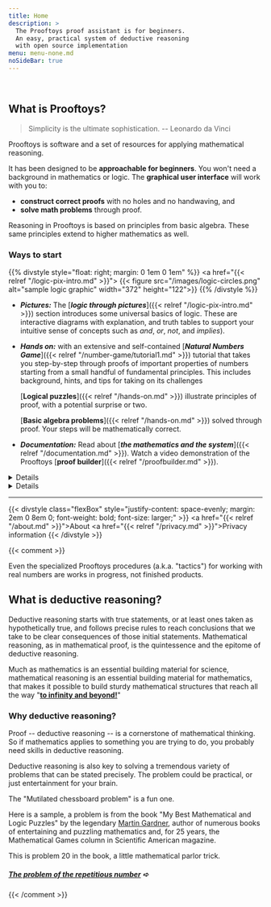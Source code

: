 ```yaml
---
title: Home
description: >
  The Prooftoys proof assistant is for beginners.
  An easy, practical system of deductive reasoning
  with open source implementation
menu: menu-none.md
noSideBar: true
---
```


<style>
/* Use bigger text and extra whitespace on this page. */
.content p, .content ul {
  font-size: 1.15rem;
}
.content h3 {
  margin-top: 1em;
}
</style>

<br>

## **What is Prooftoys?**

> Simplicity is the ultimate sophistication.  -- Leonardo da Vinci

Prooftoys is software and a set of resources for applying mathematical
reasoning.

It has been designed to be **approachable for beginners**.  You won't
need a background in mathematics or logic.  The **graphical user
interface** will work with you to:

- **construct correct proofs** with no holes and no handwaving, and
- **solve math problems** through proof.

Reasoning in Prooftoys is based on principles from basic algebra.  These
same principles extend to higher mathematics as well.

### **Ways to start**

{{% divstyle style="float: right; margin: 0 1em 0 1em" %}}
<a href="{{< relref "/logic-pix-intro.md" >}}">
{{< figure src="/images/logic-circles.png" alt="sample logic graphic"
   width="372" height="122">}}
</a>
{{% /divstyle %}}

- ***Pictures:*** The [***logic through pictures***]({{< relref
"/logic-pix-intro.md" >}}) section introduces some universal basics
of logic.  These are interactive diagrams with explanation, and truth
tables to support your intuitive sense of concepts such as *and*,
*or*, *not*, and *implies*).

- ***Hands on:*** with an extensive
  and self-contained [***Natural Numbers Game***]({{< relref
  "/number-game/tutorial1.md" >}}) tutorial that takes you
  step-by-step through proofs of important properties of numbers
  starting from a small handful of fundamental principles.  This
  includes background, hints, and tips for taking on its challenges

  [**Logical puzzles**]({{< relref "/hands-on.md" >}}) illustrate
  principles of proof, with a potential surprise or two.

  [**Basic algebra problems**]({{< relref "/hands-on.md" >}}) solved
  through proof.  Your steps will be mathematically correct.

- ***Documentation:*** Read about [***the mathematics and the
system***]({{< relref "/documentation.md" >}}). Watch a video
demonstration of the Prooftoys [**proof builder**]({{< relref
"/proofbuilder.md" >}}).

<details>
{{% summary %}}
### **The Prooftoys Vision**
{{% /summary %}}

On the one hand, Prooftoys is for learning **core ideas** of
mathematical proof, general **concepts of reasoning** rather than
cookbook procedures, in a way that is approachable to ordinary people.

In a larger sense though, Prooftoys is an effort to find better ways
to learn these great ideas in our modern era.  Far too much of math
education is still about people doing procedures that may have been
useful three hundred years ago, but pointless to do by hand now.

Computers can do the procedures for us, but without the concepts
we are still lost.  Luckily, there are now powerful systems of
mathematical reasoning that are based on simple principles used
throughout ordinary high school mathematics, and Prooftoys uses
one of these for all of its reasoning.

Prooftoys is an example of a new way of introducing mathematics where
the computer does things it is very good at, and human beings learn
concepts and key ideas.  It also aims to do this in a way that is
stimulating and interesting, not boring and a waste of time.  It is
the result of ongoing experimentation, and will evolve based on the
experience and input of people like you.
</details>

<details>
{{% summary %}}
### **Why try it?**
{{% /summary %}}

- Build your skills and develop your understanding of rock-solid
  reasoning.

- Grow your appreciation of the power of reasoning from fundamental
  principles.

- Demonstrate solving traditional school math problems through proof.

#### How?

**User interface.** Prooftoys works entirely through a Web-based
point-and-click graphical user interface.  Most things you do are
based on suggestions based on your selection of a step or expression.
It lets you change your mind as much as you like, encouraging you to
"play around" with your proofs.

**Simplicity.** The logic used by Prooftoys has also been chosen
specifically to be useful to beginners.  For example its single rule
of inference is just a modest generalization of what is taught in any
high school course in basic algebra.

Statements in the logic are simply formulas with constants, variables,
and functions.  Prooftoys reduces the number of concepts to a minimum,
with just a little automation for convenience.  There is no need to
learn a separate proof language with its own syntax and vocabulary.

**Flexibility.** Prooftoys is as well-suited to solving problems as to
proving theorems.  For example it easily works backward from the
statement of a theorem or forward from the givens of a problem.

**Familiarity.** Prooftoys works to present its mathematics in
familiar, textbook-like style.  Proofs show up in a familiar textbook
style as a list of proved statements, each derived from the ones
before it.

**Transparency.** Prooftoys makes the details of every step in every
proof available in the proof builder and all proof displays.  A click
lets you drill down into the details of any step, to any depth.

**Resources.** With this website you can see how proofs are done or
learn about the ideas behind the logic to build your skills and
confidence in solving mathematical problems through proof.

**Prooftoys is for learning.** If you need more power or larger scale,
you should look at more established proof assistant systems, which
support:

- Large collections of theorems
- Editing entire mathematical theories
- Strong automation

The [Prooftoys](http://prooftoys.org) website and its software are
ongoing experiments in creating computer aids to help human beings do
mathematics.  Its knowledge of mathematics is quite limited, but we
aim to grow it as users advance.
</details>

<hr>

{{< divstyle class="flexBox"
 style="justify-content: space-evenly; margin: 2em 0 8em 0; font-weight: bold; font-size: larger;" >}}
<a href="{{< relref "/about.md" >}}">About</a>
<a href="{{< relref "/privacy.md" >}}">Privacy information</a>
{{< /divstyle >}}

{{< comment >}}

Even the specialized Prooftoys procedures (a.k.a. "tactics") for
working with real numbers are works in progress, not finished
products.

## What is deductive reasoning?

Deductive reasoning starts with true statements, or at least ones
taken as hypothetically true, and follows precise rules to reach
conclusions that we take to be clear consequences of those initial
statements.  Mathematical reasoning, as in mathematical proof, is the
quintessence and the epitome of deductive reasoning.

Much as mathematics is an essential building material for science,
mathematical reasoning is an essential building material for
mathematics, that makes it possible to build sturdy mathematical
structures that reach all the way "**<a target=_blank
href="https://www.youtube.com/watch?v=2VSYmGSJtCA">to infinity and
beyond!</a>**"

### Why deductive reasoning?

Proof -- deductive reasoning -- is a cornerstone of mathematical
thinking.  So if mathematics applies to something you are trying
to do, you probably need skills in deductive reasoning.

Deductive reasoning is also key to solving a tremendous variety
of problems that can be stated precisely.  The problem could
be practical, or just entertainment for your brain.

The "Mutilated chessboard problem" is a fun one.

Here is a sample, a problem is from the book "My Best Mathematical and
Logic Puzzles" by the legendary <a target=_blank
href="https://en.wikipedia.org/wiki/Martin_Gardner">Martin
Gardner</a>, author of numerous books of entertaining and puzzling
mathematics and, for 25 years, the Mathematical Games column in
Scientific American magazine.

This is problem 20 in the book, a little mathematical parlor trick.

##### [The problem of the repetitious number](/rep-num/) &#x27aa;

{{< /comment >}}

